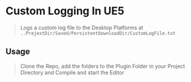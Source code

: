 # Custom Logging In UE5
> Logs a custom log file to the Desktop Platforms at `..PrejextDir/Saved/PersistentDownloadDir/CustomLogFile.txt`

## Usage
> Clone the Repo, add the folders to the Plugin Folder in your Project Directory and Compile and start the Editor
